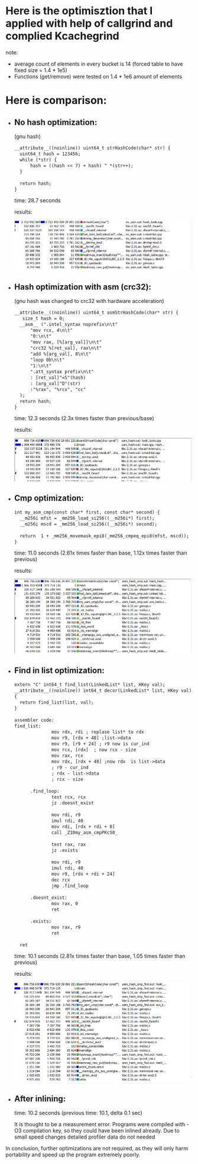 # Here is the optimisztion that I applied with help of callgrind and complied Kcachegrind

note:
  * average count of elements in every bucket is 14 (forced table to have fixed size = 1.4 * 1e5)
  * Functions (get/remove) were tested on 1.4 * 1e6 amount of elements

# Here is comparison:

* ## No hash optimization:
  (gnu hash)
  ```
  __attribute__((noinline)) uint64_t strHashCode(char* str) {
    uint64_t hash = 123456;
    while (*str) {
        hash = ((hash << 7) + hash) ^ *(str++);
    }

    return hash;
  }
  ```
  time: 28.7 seconds

  results:

  ![image info](./resources/images/no_asm.png)
  

* ## Hash optimization with __asm__ (crc32):
  (gnu hash was changed to crc32 with hardware acceleration)
  ```
  __attribute__((noinline)) uint64_t asmStrHashCode(char* str) {
     size_t hash = 0;
    __asm__ (".intel_syntax noprefix\n\t"
        "mov rcx, 4\n\t"
        "0:\n\t"
        "mov rax, [%[arg_val]]\n\t"
        "crc32 %[ret_val], rax\n\t"
        "add %[arg_val], 8\n\t"
        "loop 0b\n\t"
        "1:\n\t"
        ".att_syntax prefix\n\t"
        : [ret_val]"=S"(hash)
        : [arg_val]"D"(str)
        :"%rax", "%rcx", "cc"
    );
    return hash;
  }
  ```

  time: 12.3 seconds (2.3x times faster than previous/base)

  results: 

  ![image info](./resources/images/hash_opt.png)

* ## Cmp optimization:
  ```
  int my_asm_cmp(const char* first, const char* second) {
    __m256i mfst = _mm256_load_si256((__m256i*) first);
    __m256i mscd = _mm256_load_si256((__m256i*) second);
    
    return  1 + _mm256_movemask_epi8(_mm256_cmpeq_epi8(mfst, mscd));
  }
  ```
  time: 11.0 seconds (2.61x times faster than base, 1.12x times faster than previous)

  results:

  ![image info](./resources/images/hash_cmp.png)


* ## Find in list optimization:
  ```
  extern "C" int64_t find_list(LinkedList* list, HKey val);
  __attribute__((noinline)) int64_t decor(LinkedList* list, HKey val) {
    return find_list(list, val);
  }

  assembler code:
  find_list:
                mov rdx, rdi ; replase list* to rdx
                mov r9, [rdx + 48] ;list->data
                mov r9, [r9 + 24] ; r9 now is cur_ind
                mov rcx, [rdx]  ; now rcx - size
                mov rax, rcx
                mov rdx, [rdx + 48] ;now rdx  is list->data
                ; r9 - cur_ind
                ; rdx - list->data
                ; rcx - size

        .find_loop:
                test rcx, rcx
                jz .doesnt_exist

                mov rdi, r9
                imul rdi, 40
                mov rdi, [rdx + rdi + 8]
                call _Z10my_asm_cmpPKcS0_
                
                test rax, rax
                jz .exists
                
                mov rdi, r9
                imul rdi, 40
                mov r9, [rdx + rdi + 24]
                dec rcx
                jmp .find_loop
            
        .doesnt_exist:
                mov rax, 0
                ret

        .exists:
                mov rax, r9
                ret
    
    ret
  ```
  time: 10.1 seconds (2.81x times faster than base, 1.05 times faster than previous)

  results:

  ![image info](./resources/images/hash_cmp_find.png)


* ## After inlining:
  time: 10.2 seconds (previous time: 10.1, delta 0.1 sec) 

  It is thought to be a measurement error. Programs were compiled with -O3 compilation key, so they could have been inlined already. Due to small speed changes detailed profiler data do not needed




In conclusion, further optimizations are not required, as they will only harm portability and speed up the program extremely poorly.

